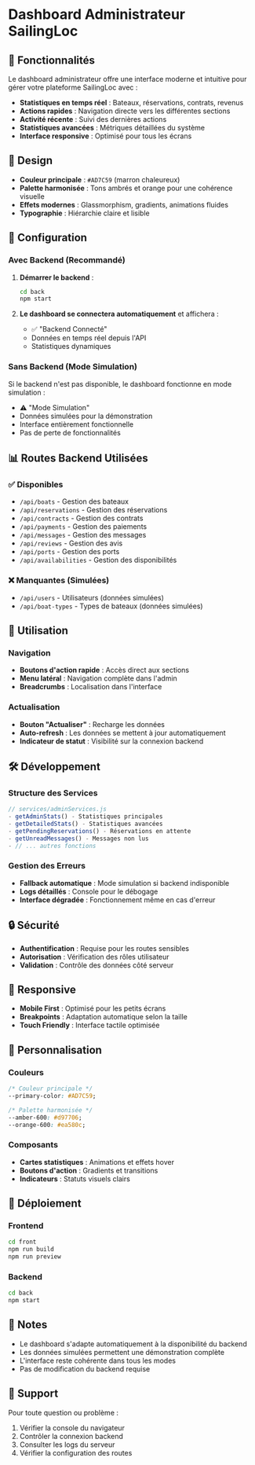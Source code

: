# Dashboard Administrateur SailingLoc

## 🚀 Fonctionnalités

Le dashboard administrateur offre une interface moderne et intuitive pour gérer votre plateforme SailingLoc avec :

- **Statistiques en temps réel** : Bateaux, réservations, contrats, revenus
- **Actions rapides** : Navigation directe vers les différentes sections
- **Activité récente** : Suivi des dernières actions
- **Statistiques avancées** : Métriques détaillées du système
- **Interface responsive** : Optimisé pour tous les écrans

## 🎨 Design

- **Couleur principale** : `#AD7C59` (marron chaleureux)
- **Palette harmonisée** : Tons ambrés et orange pour une cohérence visuelle
- **Effets modernes** : Glassmorphism, gradients, animations fluides
- **Typographie** : Hiérarchie claire et lisible

## 🔧 Configuration

### Avec Backend (Recommandé)

1. **Démarrer le backend** :
   ```bash
   cd back
   npm start
   ```

2. **Le dashboard se connectera automatiquement** et affichera :
   - ✅ "Backend Connecté" 
   - Données en temps réel depuis l'API
   - Statistiques dynamiques

### Sans Backend (Mode Simulation)

Si le backend n'est pas disponible, le dashboard fonctionne en mode simulation :

- ⚠️ "Mode Simulation"
- Données simulées pour la démonstration
- Interface entièrement fonctionnelle
- Pas de perte de fonctionnalités

## 📊 Routes Backend Utilisées

### ✅ Disponibles
- `/api/boats` - Gestion des bateaux
- `/api/reservations` - Gestion des réservations  
- `/api/contracts` - Gestion des contrats
- `/api/payments` - Gestion des paiements
- `/api/messages` - Gestion des messages
- `/api/reviews` - Gestion des avis
- `/api/ports` - Gestion des ports
- `/api/availabilities` - Gestion des disponibilités

### ❌ Manquantes (Simulées)
- `/api/users` - Utilisateurs (données simulées)
- `/api/boat-types` - Types de bateaux (données simulées)

## 🎯 Utilisation

### Navigation
- **Boutons d'action rapide** : Accès direct aux sections
- **Menu latéral** : Navigation complète dans l'admin
- **Breadcrumbs** : Localisation dans l'interface

### Actualisation
- **Bouton "Actualiser"** : Recharge les données
- **Auto-refresh** : Les données se mettent à jour automatiquement
- **Indicateur de statut** : Visibilité sur la connexion backend

## 🛠️ Développement

### Structure des Services
```javascript
// services/adminServices.js
- getAdminStats() - Statistiques principales
- getDetailedStats() - Statistiques avancées
- getPendingReservations() - Réservations en attente
- getUnreadMessages() - Messages non lus
- // ... autres fonctions
```

### Gestion des Erreurs
- **Fallback automatique** : Mode simulation si backend indisponible
- **Logs détaillés** : Console pour le débogage
- **Interface dégradée** : Fonctionnement même en cas d'erreur

## 🔒 Sécurité

- **Authentification** : Requise pour les routes sensibles
- **Autorisation** : Vérification des rôles utilisateur
- **Validation** : Contrôle des données côté serveur

## 📱 Responsive

- **Mobile First** : Optimisé pour les petits écrans
- **Breakpoints** : Adaptation automatique selon la taille
- **Touch Friendly** : Interface tactile optimisée

## 🎨 Personnalisation

### Couleurs
```css
/* Couleur principale */
--primary-color: #AD7C59;

/* Palette harmonisée */
--amber-600: #d97706;
--orange-600: #ea580c;
```

### Composants
- **Cartes statistiques** : Animations et effets hover
- **Boutons d'action** : Gradients et transitions
- **Indicateurs** : Statuts visuels clairs

## 🚀 Déploiement

### Frontend
```bash
cd front
npm run build
npm run preview
```

### Backend
```bash
cd back
npm start
```

## 📝 Notes

- Le dashboard s'adapte automatiquement à la disponibilité du backend
- Les données simulées permettent une démonstration complète
- L'interface reste cohérente dans tous les modes
- Pas de modification du backend requise

## 🤝 Support

Pour toute question ou problème :
1. Vérifier la console du navigateur
2. Contrôler la connexion backend
3. Consulter les logs du serveur
4. Vérifier la configuration des routes 